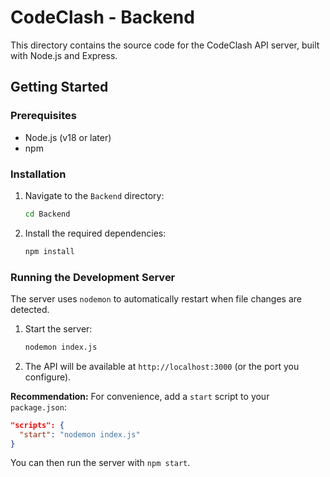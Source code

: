 # CodeClash - Backend

This directory contains the source code for the CodeClash API server, built with Node.js and Express.

## Getting Started

### Prerequisites

- Node.js (v18 or later)
- npm

### Installation

1.  Navigate to the `Backend` directory:
    ```sh
    cd Backend
    ```
2.  Install the required dependencies:
    ```sh
    npm install
    ```

### Running the Development Server

The server uses `nodemon` to automatically restart when file changes are detected.

1.  Start the server:
    ```sh
    nodemon index.js
    ```
2.  The API will be available at `http://localhost:3000` (or the port you configure).

**Recommendation:** For convenience, add a `start` script to your `package.json`:
```json
"scripts": {
  "start": "nodemon index.js"
}
```
You can then run the server with `npm start`.

